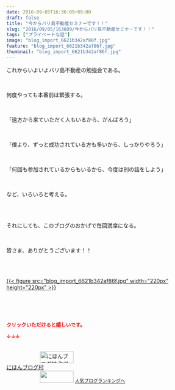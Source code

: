 ```yaml
---
date: 2016-09-05T16:36:09+09:00
draft: false
title: "今からバリ島不動産セミナーです！！"
slug: "2016/09/05/163609/今からバリ島不動産セミナーです！！"
tags: ["プライベートな話"]
image: "blog_import_6621b342af86f.jpg"
feature: "blog_import_6621b342af86f.jpg"
thumbnail: "blog_import_6621b342af86f.jpg"
---
```

<p>これからいよいよバリ島不動産の勉強会である。</p><br/><p>何度やっても本番前は緊張する。</p><br/><p>「遠方から来ていただく人もいるから、がんばろう」</p><br/><p>「僕より、ずっと成功されている方も多いから、しっかりやろう」</p><br/><p>「何回も参加されているからもいるから、今度は別の話をしよう」</p><br/><p>など、いろいろと考える。</p><br/><br/><p>それにしても、このブログのおかげで毎回満席になる。</p><br/><p>皆さま、ありがとうございます！！</p><br/><p><br/><a href="blog_import_6621b343e2e4e.jpg">{{< figure src="blog_import_6621b342af86f.jpg" width="220px" height="220px" >}}</a> <br/></p><br/><br/><br/><p><font color="#ff0000" size="2"><strong>クリックいただけると嬉しいです。<br/></strong></font></p><p><font color="#ff0000" size="2"><strong>↓↓↓</strong></font></p><p><br/><a href="ranking.html?p_cid=01260127" target="_blank"><img border="0" alt="にほんブログ村 海外生活ブログ バリ島情報へ" src="data:image/svg+xml;charset=utf-8,%3Csvg%20xmlns%3D%22http%3A%2F%2Fwww.w3.org%2F2000%2Fsvg%22%20title%3D%22Placeholder%20for%20Images%22%20role%3D%22presentation%22%20viewBox%3D%220%200%2088%2031%22%20%2F%3E" width="88" height="31" data-src="https://img-proxy.blog-video.jp/images?url=http%3A%2F%2Foverseas.blogmura.com%2Fbali%2Fimg%2Fbali88_31.gif" style="aspect-ratio: auto 88 / 31;"/><noscript><img border="0" alt="にほんブログ村 海外生活ブログ バリ島情報へ" src="https://img-proxy.blog-video.jp/images?url=http%3A%2F%2Foverseas.blogmura.com%2Fbali%2Fimg%2Fbali88_31.gif" width="88" height="31"></noscript></a> <br/><a href="ranking.html?p_cid=01260127" target="_blank">にほんブログ村</a> <br/><a title="人気ブログランキングへ" href="link.php?1804582"><img border="0" src="data:image/svg+xml;charset=utf-8,%3Csvg%20xmlns%3D%22http%3A%2F%2Fwww.w3.org%2F2000%2Fsvg%22%20title%3D%22Placeholder%20for%20Images%22%20role%3D%22presentation%22%20viewBox%3D%220%200%2088%2031%22%20%2F%3E" width="88" height="31" data-src="https://blog.with2.net/img/banner/banner_22.gif" style="aspect-ratio: auto 88 / 31;"/><noscript><img border="0" src="https://blog.with2.net/img/banner/banner_22.gif" width="88" height="31"></noscript></a> <a style="FONT-SIZE: 12px" href="link.php?1804582">人気ブログランキングへ</a> </p>

